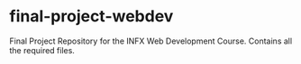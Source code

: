 # final-project-webdev
Final Project Repository for the INFX Web Development Course. Contains all the required files.

